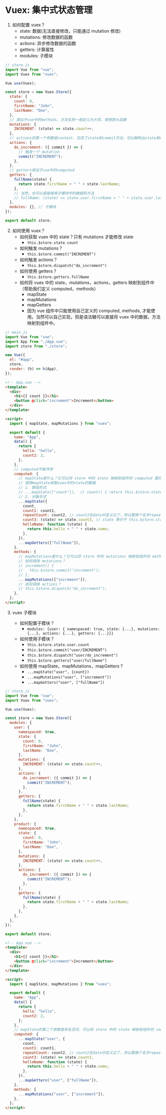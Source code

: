 # Vuex: 集中式状态管理

1. 如何配置 vuex？
   - state: 数据(无法直接修改，只能通过 mutation 修改)
   - mutations: 修改数据的函数
   - actions: 异步修改数据的函数
   - getters: 计算属性
   - modules: 子模块

```js
// store.js
import Vue from "vue";
import Vuex from "vuex";

Vue.use(Vuex);

const store = new Vuex.Store({
  state: {
    count: 0,
    firstName: "John",
    lastName: "Doe",
  },
  // 类似于vue中的methods，方法名称一般定义为大写，使用箭头函数
  mutations: {
    INCREMENT: (state) => state.count++,
  },
  // actions的第一个参数是context，包含了state和commit方法，可以解构出state和commit方法
  actions: {
    do_increment: ({ commit }) => {
      // 触发一个 mutation
      commit("INCREMENT");
    },
  },
  // getters相当于vue中的computed
  getters: {
    fullName(state) {
      return state.firstName + " " + state.lastName;
    },
    // 当然，也可以直接使用子模块中的数据和方法
    // fullName: (state) => state.user.firstName + " " + state.user.lastName,
  },
  modules: {}, // 子模块
});

export default store;
```

2. 如何使用 vuex？
   - 如何获取 vuex 中的 state？只有 mutations 才能修改 state
     - `this.$store.state.count`
   - 如何触发 mutations？
     - `this.$store.commit("INCREMENT")`
   - 如何触发 actions？
     - `this.$store.dispatch("do_increment")`
   - 如何使用 getters？
     - `this.$store.getters.fullName`
   - 如何将 vuex 中的 state，mutations，actions，getters 映射到组件中（帮助我们定义 computed，methods）
     - mapState
     - mapMutations
     - mapGetters
     - 因为 vue 组件中只能使用自己定义的 computed, methods, 才能使用。当然可以自己实现，但是语法糖可以直接将 vuex 中的数据，方法映射到组件中。

```js
// main.js
import Vue from "vue";
import App from "./App.vue";
import store from "./store";

new Vue({
  el: "#app",
  store,
  render: (h) => h(App),
});
```

```html
<!-- App.vue -->
<template>
  <div>
    <h1>{{ count }}</h1>
    <button @click="increment">Increment</button>
  </div>
</template>

<script>
  import { mapState, mapMutations } from "vuex";

  export default {
    name: "App",
    data() {
      return {
        hello: "hello",
        count2: 2,
      };
    },
    // computed不能传参
    computed: {
      // mapState是什么？它可以将 store 中的 state 映射到组件的 computed 属性中
      // 使用mapState获取vuex中的state的数据
      // 1. 数组形式
      // ...mapState(["count"]),  // count() { return this.$store.state.count;},
      // 2. 对象形式
      ...mapState({
        count,
        count1: count1,
        repeatCount: count2, // count2在data中定义过了，所以要换个名字repeatCount
        count3: (state) => state.count3, // state 等价于 this.$store.state
        helloName: function (state) {
          return this.hello + " " + state.name;
        },
      }),
      ...mapGetters(["fullName"]),
    },
    methods: {
      // mapMutations是什么？它可以将 store 中的 mutations 映射到组件的 methods 方法中
      // 如何调用 mutations？
      // increment() {
      //   this.$store.commit("increment");
      // },
      ...mapMutations(["increment"]),
      // 如何调用 actions？
      // this.$store.dispatch("do_increment");
    },
  };
</script>
```

3. vuex 子模块

   - 如何配置子模块？
     - `modules: {user: { namespaced: true, state: {...}, mutations: {...}, actions: {...}, getters: {...}}}`
   - 如何使用子模块？
     - `this.$store.state.user.count`
     - `this.$store.commit("user/INCREMENT")`
     - `this.$store.dispatch("user/do_increment")`
     - `this.$store.getters["user/fullName"]`
   - 如何使用 mapState，mapMutations，mapGetters？
     - `...mapState("user", {count})`
     - `...mapMutations("user", ["increment"])`
     - `...mapGetters("user", ["fullName"])`

```js
// store.js
import Vue from "vue";
import Vuex from "vuex";

Vue.use(Vuex);

const store = new Vuex.Store({
  modules: {
    user: {
      namespaced: true,
      state: {
        count: 0,
        firstName: "John",
        lastName: "Doe",
      },
      mutations: {
        INCREMENT: (state) => state.count++,
      },
      actions: {
        do_increment: ({ commit }) => {
          commit("INCREMENT");
        },
      },
      getters: {
        fullName(state) {
          return state.firstName + " " + state.lastName;
        },
      },
    },
    product: {
      namespaced: true,
      state: {
        count: 0,
        firstName: "John",
        lastName: "Doe",
      },
      mutations: {
        INCREMENT: (state) => state.count++,
      },
      actions: {
        do_increment: ({ commit }) => {
          commit("INCREMENT");
        },
      },
      getters: {
        fullName(state) {
          return state.firstName + " " + state.lastName;
        },
      },
    },
  },
});

export default store;
```

```html
<!-- App.vue -->
<template>
  <div>
    <h1>{{ count }}</h1>
    <button @click="increment">Increment</button>
  </div>
</template>

<script>
  import { mapState, mapMutations } from "vuex";

  export default {
    name: "App",
    data() {
      return {
        hello: "hello",
        count2: 2,
      };
    },
    // mapState的第二个参数是命名空间，可以将 store 中的 state 映射到组件的 computed 属性中
    computed: {
      ...mapState("user", {
        count,
        count1: count1,
        repeatCount: count2, // count2在data中定义过了，所以要换个名字repeatCount
        count3: (state) => state.count3,
        helloName: function (state) {
          return this.hello + " " + state.name;
        },
      }),
      ...mapGetters("user", ["fullName"]),
    },
    methods: {
      ...mapMutations("user", ["increment"]),
    },
  };
</script>
```
